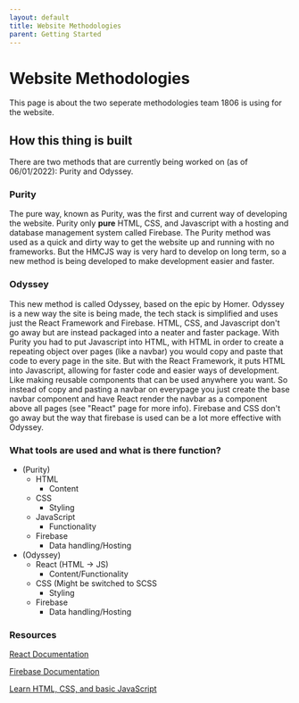```yaml
---
layout: default
title: Website Methodologies
parent: Getting Started
---
```


# Website Methodologies

This page is about the two seperate methodologies team 1806 is using for the website.

## How this thing is built

There are two methods that are currently being worked on (as of 06/01/2022): Purity and Odyssey.

### Purity

The pure way, known as Purity, was the first and current way of developing the website. Purity only **pure** HTML, CSS, and Javascript with a hosting and database management system called Firebase. The Purity method was used as a quick and dirty way to get the website up and running with no frameworks. But the HMCJS way is very hard to develop on long term, so a new method is being developed to make development easier and faster.

### Odyssey

This new method is called Odyssey, based on the epic by Homer. Odyssey is a new way the site is being made, the tech stack is simplified and uses just the React Framework and Firebase. HTML, CSS, and Javascript don't go away but are instead packaged into a neater and faster package. With Purity you had to put Javascript into HTML, with HTML in order to create a repeating object over pages (like a navbar) you would copy and paste that code to every page in the site. But with the React Framework, it puts HTML into Javascript, allowing for faster code and easier ways of development. Like making reusable components that can be used anywhere you want. So instead of copy and pasting a navbar on everypage you just create the base navbar component and have React render the navbar as a component above all pages (see "React" page for more info). Firebase and CSS don't go away but the way that firebase is used can be a lot more effective with Odyssey.

### What tools are used and what is there function?
- (Purity)
  * HTML
    * Content
  * CSS
    * Styling
  * JavaScript
    * Functionality
  * Firebase
    * Data handling/Hosting
- (Odyssey)
  * React (HTML -> JS)
    * Content/Functionality
  * CSS (Might be switched to SCSS
    * Styling
  * Firebase
    * Data handling/Hosting
### Resources
[React Documentation](https://reactjs.org/docs/hello-world.html)

[Firebase Documentation](https://firebase.google.com/docs)

[Learn HTML, CSS, and basic JavaScript](https://www.w3schools.com/)

